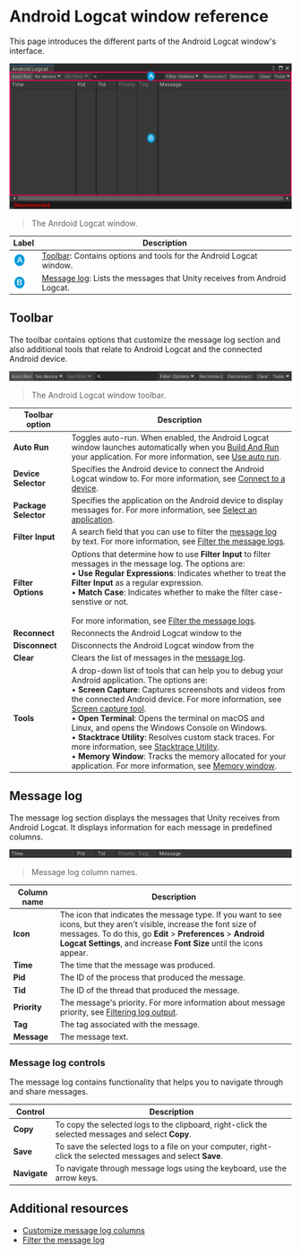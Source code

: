# Android Logcat window reference

This page introduces the different parts of the Android Logcat window's interface.

![](images/android-logcat-window.png)
> The Anrdoid Logcat window.

| **Label**               | **Description**                                              |
| ----------------------- | ------------------------------------------------------------ |
| ![](images/label-a.png) | [Toolbar](#toolbar): Contains options and tools for the Android Logcat window. |
| ![](images/label-b.png) | [Message log](#message-log): Lists the messages that Unity receives from Android Logcat. |

## Toolbar

The toolbar contains options that customize the message log section and also additional tools that relate to Android Logcat and the connected Android device.

![](images/android-logcat-window-toolbar.png)
> The Android Logcat window toolbar.

| **Toolbar option**   | **Description**                                              |
| -------------------- | ------------------------------------------------------------ |
| **Auto Run**         | Toggles auto-run. When enabled, the Android Logcat window launches automatically when you [Build And Run](https://docs.unity3d.com/2022.2/Documentation/Manual/android-BuildProcess.html) your application. For more information, see [Use auto run](messages.md#use-auto-run). |
| **Device Selector**  | Specifies the Android device to connect the Android Logcat window to. For more information, see [Connect to a device](connect-to-a-device.md). |
| **Package Selector** | Specifies the application on the Android device to display messages for. For more information, see [Select an application](messages.md#select-an-application). |
| **Filter Input**     | A search field that you can use to filter the [message log](#message-log) by text. For more information, see [Filter the message logs](android-logcat-window-message-log-filter.md). |
| **Filter Options**   | Options that determine how to use **Filter Input** to filter messages in the message log. The options are:<br/>&#8226; **Use Regular Expressions**: Indicates whether to treat the **Filter Input** as a regular expression. <br/>&#8226; **Match Case**: Indicates whether to make the filter case-senstive or not. <br/><br/>For more information, see [Filter the message logs](android-logcat-window-message-log-filter.md). |
| **Reconnect**        | Reconnects the Android Logcat window to the                  |
| **Disconnect**       | Disconnects the Android Logcat window from the               |
| **Clear**            | Clears the list of messages in the [message log](#message-log). |
| **Tools**            | A drop-down list of tools that can help you to debug your Android application. The options are:<br/>&#8226; **Screen Capture**: Captures screenshots and videos from the connected Android device. For more information, see [Screen capture tool](screen-capture.md).<br/>&#8226; **Open Terminal**: Opens the terminal on macOS and Linux, and opens the Windows Console on Windows.<br/>&#8226; **Stacktrace Utility**: Resolves custom stack traces. For more information, see [Stacktrace Utility](stacktrace-utility.md).<br/>&#8226; **Memory Window**: Tracks the memory allocated for your application. For more information, see [Memory window](memory-window.md). |

## Message log

The message log section displays the messages that Unity receives from Android Logcat. It displays information for each message in predefined columns.

![](images/android-logcat-window-message-log.png)
> Message log column names.

| **Column name** | **Description**                                              |
| --------------- | ------------------------------------------------------------ |
| **Icon**        | The icon that indicates the message type. If you want to see icons, but they aren't visible, increase the font size of messages. To do this, go **Edit** > **Preferences** > **Android Logcat Settings**, and increase **Font Size** until the icons appear. |
| **Time**        | The time that the message was produced.                      |
| **Pid**         | The ID of the process that produced the message.             |
| **Tid**         | The ID of the thread that produced the message.              |
| **Priority**    | The message's priority. For more information about message priority, see [Filtering log output](https://developer.android.com/studio/command-line/logcat#filteringOutput). |
| **Tag**         | The tag associated with the message.                         |
| **Message**     | The message text.                                            |

### Message log controls

The message log contains functionality that helps you to navigate through and share messages.

| **Control**  | **Description**                                              |
| ------------ | ------------------------------------------------------------ |
| **Copy**     | To copy the selected logs to the clipboard, right-click the selected messages and select **Copy**. |
| **Save**     | To save the selected logs to a file on your computer, right-click the selected messages and select **Save**. |
| **Navigate** | To navigate through message logs using the keyboard, use the arrow keys. |

## Additional resources

* [Customize message log columns](android-logcat-window-message-log-customize.md)
* [Filter the message log](android-logcat-window-message-log-filter.md)